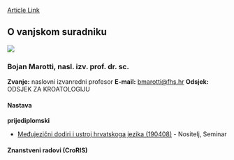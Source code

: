 [Article Link](https://www.fhs.hr/djelatnik/bojan.marotti)

## O vanjskom suradniku
![](https://www.fhs.hr/images/users_profiles/1582642999Bojan_Marotti.jpg)
###  Bojan Marotti, nasl. izv. prof. dr. sc. 
**Zvanje:**
naslovni izvanredni profesor 
**E-mail:**
[bmarotti@fhs.hr](javascript:startMail\('zoengbvgs@fuu.e'\);)
**Odsjek:**
ODSJEK ZA KROATOLOGIJU 
#### Nastava
**prijediplomski**
  * [Međujezični dodiri i ustroj hrvatskoga jezika (190408)](https://www.fhs.hr/predmet/mduhj) - Nositelj, Seminar


#### Znanstveni radovi (CroRIS)
